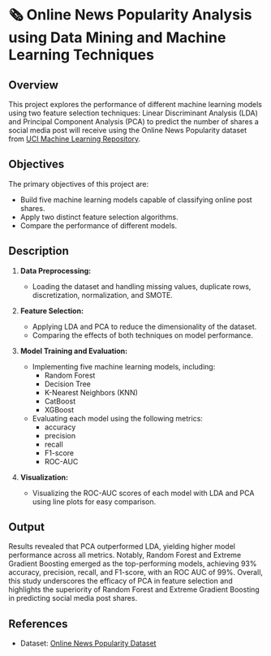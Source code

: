 # 🗞️ Online News Popularity Analysis using Data Mining and Machine Learning Techniques

## Overview
This project explores the performance of different machine learning models using two feature selection techniques: Linear Discriminant Analysis (LDA) and Principal Component Analysis (PCA) to predict the number of shares a social media post will receive using the Online News Popularity dataset from [UCI Machine Learning Repository](https://archive.ics.uci.edu/). 

## Objectives
The primary objectives of this project are:
  - Build five machine learning models capable of classifying online post shares.
  - Apply two distinct feature selection algorithms.
  - Compare the performance of different models.

## Description
1. **Data Preprocessing:**
    - Loading the dataset and handling missing values, duplicate rows, discretization, normalization, and SMOTE.
      
3. **Feature Selection:**
    - Applying LDA and PCA to reduce the dimensionality of the dataset.
    - Comparing the effects of both techniques on model performance.

5. **Model Training and Evaluation:**
    - Implementing five machine learning models, including:
      - Random Forest
      - Decision Tree
      - K-Nearest Neighbors (KNN)
      - CatBoost
      - XGBoost
    - Evaluating each model using the following metrics:
      - accuracy
      - precision
      - recall
      - F1-score
      - ROC-AUC

7. **Visualization:**
    - Visualizing the ROC-AUC scores of each model with LDA and PCA using line plots for easy comparison.

## Output
Results revealed that PCA outperformed LDA, yielding higher model performance across all metrics. Notably, Random Forest and Extreme Gradient Boosting emerged as the top-performing models, achieving 93% accuracy, precision, recall, and F1-score, with an ROC AUC of 99%. Overall, this study underscores the efficacy of PCA in feature selection and highlights the superiority of Random Forest and Extreme Gradient Boosting in predicting social media post shares.

## References
  - Dataset: [Online News Popularity Dataset](https://archive.ics.uci.edu/dataset/332/online+news+popularity)
